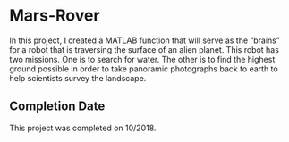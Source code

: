 # Mars-Rover

In this project, I created a MATLAB function that will serve as the “brains” for a robot that is traversing the surface of an alien planet. This robot has two missions. One is to search for water. The other is to find the highest ground possible in order to take panoramic photographs back to earth to help scientists survey the landscape.

## Completion Date

This project was completed on 10/2018.

